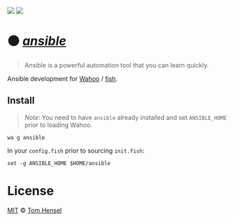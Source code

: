 [![](https://img.shields.io/badge/Wahoo-Package-00b0ff.svg?style=flat-square)][Wahoo]
![](https://img.shields.io/badge/License-MIT-707070.svg?style=flat-square)

# :black_circle: [_ansible_](https://github.com/ansible/ansible)
> Ansible is a powerful automation tool that you can learn quickly.

Ansible development for [Wahoo][Wahoo] / [fish](fishshell.com).

## Install
> _Note_: You need to have `ansible` already installed and set `ANSIBLE_HOME` prior to loading Wahoo.

```fish
wa g ansible
```

In your `config.fish` prior to sourcing `init.fish`:

```fish
set -g ANSIBLE_HOME $HOME/ansible
```

# License

[MIT](http://opensource.org/licenses/MIT) © [Tom Hensel][Author]

[Author]: https://github.com/gretel
[Wahoo]: https://github.com/bucaran/wahoo
